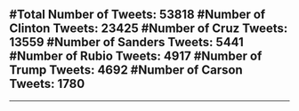 #Total Number of Tweets: 53818 
#Number of Clinton Tweets: 23425
#Number of Cruz Tweets: 13559
#Number of Sanders Tweets: 5441
#Number of Rubio Tweets: 4917
#Number of Trump Tweets: 4692
#Number of Carson Tweets: 1780
---
---
